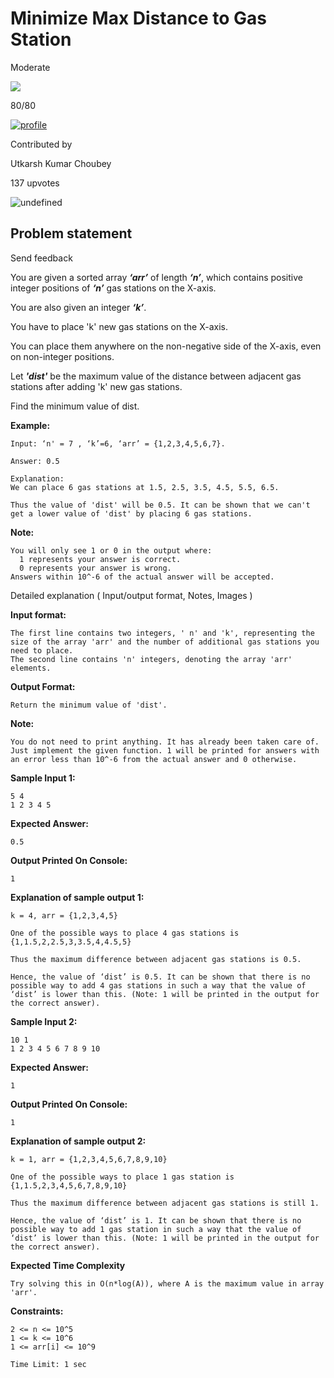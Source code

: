 Minimize Max Distance to Gas Station
====================================

Moderate

![](https://files.codingninjas.in/yellow-spark-22969.svg)

80/80

[![profile](https://lh3.googleusercontent.com/a/ALm5wu378WI6_7WXMmS3SlI1K2LxX1RMPaP1Gltt6hjQ=s96-c)](/studio/profile/034bea1e-9aef-4a4a-a452-8be27ddfbf17)

Contributed by

Utkarsh Kumar Choubey

137 upvotes

![undefined](https://s3-ap-southeast-1.amazonaws.com/codestudio.codingninjas.com/studio/assets/icons/company.svg)

Problem statement
-----------------

Send feedback

You are given a sorted array **_‘arr’_** of length **_‘n’_**, which contains positive integer positions of **_‘n’_** gas stations on the X-axis.

  

You are also given an integer **_‘k’_**.

  

You have to place 'k' new gas stations on the X-axis.

  

You can place them anywhere on the non-negative side of the X-axis, even on non-integer positions.

  

Let **_'dist'_** be the maximum value of the distance between adjacent gas stations after adding 'k' new gas stations.

Find the minimum value of dist.

  

**Example:**

    Input: ‘n' = 7 , ‘k’=6, ‘arr’ = {1,2,3,4,5,6,7}.
    
    Answer: 0.5
    
    Explanation:
    We can place 6 gas stations at 1.5, 2.5, 3.5, 4.5, 5.5, 6.5. 
    
    Thus the value of 'dist' will be 0.5. It can be shown that we can't get a lower value of 'dist' by placing 6 gas stations.
    

  

**Note:**

    You will only see 1 or 0 in the output where:
      1 represents your answer is correct.
      0 represents your answer is wrong. 
    Answers within 10^-6 of the actual answer will be accepted.
    

Detailed explanation ( Input/output format, Notes, Images )

**Input format:**

    The first line contains two integers, ' n' and 'k', representing the size of the array 'arr' and the number of additional gas stations you need to place.
    The second line contains 'n' integers, denoting the array 'arr' elements.
    

  

**Output Format:**

    Return the minimum value of 'dist'. 
    

  

**Note:**

    You do not need to print anything. It has already been taken care of. Just implement the given function. 1 will be printed for answers with an error less than 10^-6 from the actual answer and 0 otherwise.
    

  

**Sample Input 1:**

    5 4
    1 2 3 4 5
    

  

**Expected Answer:**

    0.5
    

  

**Output Printed On Console:**

    1
    

  

**Explanation of sample output 1:**

    k = 4, arr = {1,2,3,4,5} 
    
    One of the possible ways to place 4 gas stations is {1,1.5,2,2.5,3,3.5,4,4.5,5}
    
    Thus the maximum difference between adjacent gas stations is 0.5. 
    
    Hence, the value of ‘dist’ is 0.5. It can be shown that there is no possible way to add 4 gas stations in such a way that the value of ‘dist’ is lower than this. (Note: 1 will be printed in the output for the correct answer). 
    

  

**Sample Input 2:**

    10 1
    1 2 3 4 5 6 7 8 9 10
    

  

**Expected Answer:**

    1
    

  

**Output Printed On Console:**

    1
    

  

**Explanation of sample output 2:**

    k = 1, arr = {1,2,3,4,5,6,7,8,9,10} 
    
    One of the possible ways to place 1 gas station is {1,1.5,2,3,4,5,6,7,8,9,10} 
    
    Thus the maximum difference between adjacent gas stations is still 1. 
    
    Hence, the value of ‘dist’ is 1. It can be shown that there is no possible way to add 1 gas station in such a way that the value of ‘dist’ is lower than this. (Note: 1 will be printed in the output for the correct answer). 
    

  

**Expected Time Complexity**

    Try solving this in O(n*log(A)), where A is the maximum value in array 'arr'.
    

  

**Constraints:**

    2 <= n <= 10^5
    1 <= k <= 10^6 
    1 <= arr[i] <= 10^9
    
    Time Limit: 1 sec
